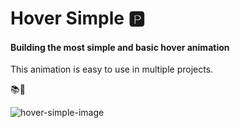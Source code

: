 # Hover Simple 🅿️

#### Building the most simple and basic hover animation

This animation is easy to use in multiple projects.

📚💢

![hover-simple-image](https://user-images.githubusercontent.com/37782247/90988404-e0da8c00-e568-11ea-9a23-d3bccdb85ad4.jpg)
